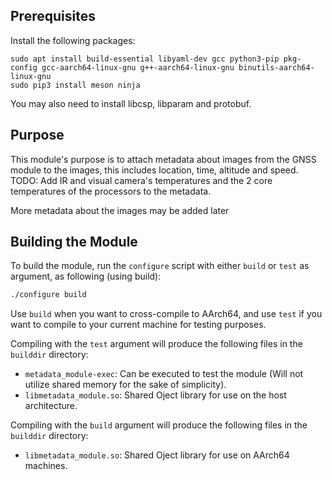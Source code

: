 ## Prerequisites

Install the following packages:
```
sudo apt install build-essential libyaml-dev gcc python3-pip pkg-config gcc-aarch64-linux-gnu g++-aarch64-linux-gnu binutils-aarch64-linux-gnu
sudo pip3 install meson ninja
```
You may also need to install libcsp, libparam and protobuf.

## Purpose
This module's purpose is to attach metadata about images from the GNSS module to the images, this includes location, time, altitude and speed. TODO: Add IR and visual camera's temperatures and the 2 core temperatures of the processors to the metadata.

More metadata about the images may be added later

## Building the Module

To build the module, run the `configure` script with either `build` or `test` as argument, as following (using build):
```sh
./configure build
```

Use `build` when you want to cross-compile to AArch64, and use `test` if you want to compile to your current machine for testing purposes.

Compiling with the `test` argument will produce the following files in the `builddir` directory:
 - `metadata_module-exec`: Can be executed to test the module (Will not utilize shared memory for the sake of simplicity).
 - `libmetadata_module.so`: Shared Oject library for use on the host architecture.

Compiling with the `build` argument will produce the following files in the `builddir` directory:
 - `libmetadata_module.so`: Shared Oject library for use on AArch64 machines.

